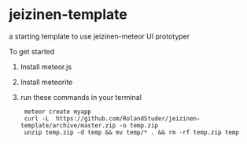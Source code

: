 jeizinen-template
=================

a starting template to use jeizinen-meteor UI prototyper

To get started

1. Install meteor.js
2. Install meteorite
3. run these commands in your terminal

        meteor create myapp
        curl -L  https://github.com/RolandStuder/jeizinen-template/archive/master.zip -o temp.zip
        unzip temp.zip -d temp && mv temp/* . && rm -rf temp.zip temp
